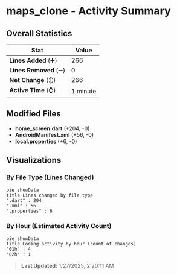 # maps_clone - Activity Summary 

## Overall Statistics

| Stat                   | Value                                                             |
| ---------------------- | ----------------------------------------------------------------- |
| **Lines Added** (➕)   | 266                                          |
| **Lines Removed** (➖) | 0                                        |
| **Net Change** (↕)    | 266                |
| **Active Time** (⌚)   | 1 minute |


## Modified Files
- **home_screen.dart** (+204, -0)
- **AndroidManifest.xml** (+56, -0)
- **local.properties** (+6, -0)

## Visualizations

### By File Type (Lines Changed)

```mermaid
pie showData
title Lines changed by file type
".dart" : 204
".xml" : 56
".properties" : 6
```

### By Hour (Estimated Activity Count)

```mermaid
pie showData
title Coding activity by hour (count of changes)
"01h" : 4
"02h" : 1
```


> **Last Updated:** 1/27/2025, 2:20:11 AM